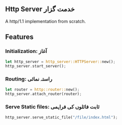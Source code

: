 ## Http Server خدمت گزار 

A http/1.1 implementation from scratch.

## Features

### Initialization: آغاز

```rust
let http_server = http_server::HTTPServer::new();
http_server.start_server();
```

### Routing: راستہ نمائی

```rust
let router = http::router::new();
http_server.attach_router(router);
```

### Serve Static files: ثابت فائلوں کی فراہمی

```rust
http_server.serve_static_file("/file/index.html");
```
